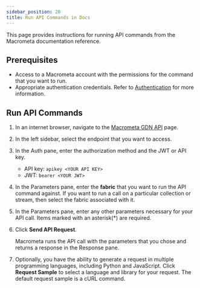 ```yaml
---
sidebar_position: 20
title: Run API Commands in Docs
---
```


This page provides instructions for running API commands from the Macrometa documentation reference.

## Prerequisites

- Access to a Macrometa account with the permissions for the command that you want to run.
- Appropriate authentication credentials. Refer to [Authentication](../account-management/auth/index) for more information.

## Run API Commands

1. In an internet browser, navigate to the [Macrometa GDN API](https://www.macrometa.com/docs/api#/) page.
1. In the left sidebar, select the endpoint that you want to access.
1. In the Auth pane, enter the authorization method and the JWT or API key.
   - API key: `apikey <YOUR API KEY>`
   - JWT: `bearer <YOUR JWT>`
1. In the Parameters pane, enter the **fabric** that you want to run the API command against. If you want to run a call on a particular collection or stream, then select the fabric associated with it.
1. In the Parameters pane, enter any other parameters necessary for your API call. Items marked with an asterisk(*) are required.
1. Click **Send API Request**.

   Macrometa runs the API call with the parameters that you chose and returns a response in the Response pane.

1. Optionally, you have the ability to generate a request in multiple programming languages, including Python and JavaScript. Click **Request Sample** to select a language and library for your request. The default request sample is a cURL command.
